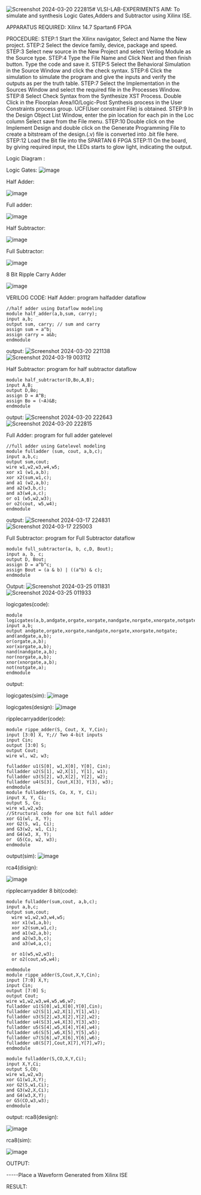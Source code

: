 ![Screenshot 2024-03-20 222815](https://github.com/Christina1106/VLSI-LAB-EXP-1/assets/161043650/2980eb82-3dc0-4516-ad8d-055f5acb3e12)# VLSI-LAB-EXPERIMENTS
AIM: To simulate and synthesis Logic Gates,Adders and Subtractor using Xilinx ISE.

APPARATUS REQUIRED: Xilinx 14.7 Spartan6 FPGA

PROCEDURE: STEP:1 Start the Xilinx navigator, Select and Name the New project. STEP:2 Select the device family, device, package and speed. STEP:3 Select new source in the New Project and select Verilog Module as the Source type. STEP:4 Type the File Name and Click Next and then finish button. Type the code and save it. STEP:5 Select the Behavioral Simulation in the Source Window and click the check syntax. STEP:6 Click the simulation to simulate the program and give the inputs and verify the outputs as per the truth table. STEP:7 Select the Implementation in the Sources Window and select the required file in the Processes Window. STEP:8 Select Check Syntax from the Synthesize XST Process. Double Click in the Floorplan Area/IO/Logic-Post Synthesis process in the User Constraints process group. UCF(User constraint File) is obtained. STEP:9 In the Design Object List Window, enter the pin location for each pin in the Loc column Select save from the File menu. STEP:10 Double click on the Implement Design and double click on the Generate Programming File to create a bitstream of the design.(.v) file is converted into .bit file here. STEP:12 Load the Bit file into the SPARTAN 6 FPGA STEP:11 On the board, by giving required input, the LEDs starts to glow light, indicating the output.

Logic Diagram :

Logic Gates:
![image](https://github.com/navaneethans/VLSI-LAB-EXPERIMENTS/assets/6987778/ee17970c-3ac9-4603-881b-88e2825f41a4)


Half Adder:

![image](https://github.com/navaneethans/VLSI-LAB-EXPERIMENTS/assets/6987778/0e1ecb96-0c25-4556-832b-aeeedfdfe7b9)


Full adder:

![image](https://github.com/navaneethans/VLSI-LAB-EXPERIMENTS/assets/6987778/9bb3964c-438f-469d-a3de-c1cca6f323fb)


Half Subtractor:

![image](https://github.com/navaneethans/VLSI-LAB-EXPERIMENTS/assets/6987778/731470b7-eb4e-49f8-8bb7-2994052a7184)



Full Subtractor:

![image](https://github.com/navaneethans/VLSI-LAB-EXPERIMENTS/assets/6987778/d66f874b-c1f2-44b3-a035-7149b56430c1)



8 Bit Ripple Carry Adder

![image](https://github.com/navaneethans/VLSI-LAB-EXPERIMENTS/assets/6987778/7385a408-40a5-4203-8050-b72818622d79)



VERILOG CODE:
Half Adder:
program halfadder dataflow
```
//half adder using Dataflow modeling
module half_adder(a,b,sum, carry);
input a,b;
output sum, carry; // sum and carry
assign sum = a^b;
assign carry = a&b;
endmodule
```
output:
![Screenshot 2024-03-20 221138](https://github.com/Christina1106/VLSI-LAB-EXP-1/assets/161043650/f6dac197-af98-4c7f-a938-54e515530eb3)
![Screenshot 2024-03-19 003112](https://github.com/Christina1106/VLSI-LAB-EXP-1/assets/161043650/bffa8c5b-009c-4f43-87a0-3d4207656bbf)

Half Subtractor:
program for half subtractor dataflow
```
module half_subtractor(D,Bo,A,B);
input A,B;
output D,Bo;
assign D = A^B;
assign Bo = (~A)&B;
endmodule
```
output:
![Screenshot 2024-03-20 222643](https://github.com/Christina1106/VLSI-LAB-EXP-1/assets/161043650/eac5b70c-8eff-4384-b076-65525288cadd)
![Screenshot 2024-03-20 222815](https://github.com/Christina1106/VLSI-LAB-EXP-1/assets/161043650/7b6cdef1-072d-4fc2-9942-4b47d4e872fc)


Full Adder:
program for full adder gatelevel
```
//full adder using Gatelevel modeling
module fulladder (sum, cout, a,b,c);
input a,b,c;
output sum,cout;
wire w1,w2,w3,w4,w5;
xor x1 (w1,a,b);
xor x2(sum,w1,c); 
and a1 (w2,a,b); 
and a2(w3,b,c);
and a3(w4,a,c);
or o1 (w5,w2,w3); 
or o2(cout, w5,w4);
endmodule
```
output:
![Screenshot 2024-03-17 224831](https://github.com/Christina1106/VLSI-LAB-EXP-1/assets/161043650/bf065cc6-5b8f-4b94-9ad7-d80b7bdd85f4)
![Screenshot 2024-03-17 225003](https://github.com/Christina1106/VLSI-LAB-EXP-1/assets/161043650/ab7f39f4-942a-4595-82ad-2c730dac6580)

Full Subtractor:
program for Full Subtractor dataflow
```
module full_subtractor(a, b, c,D, Bout);
input a, b, c;
output D, Bout;
assign D = a^b^c;
assign Bout = (a & b) | ((a^b) & c);
endmodule
```
Output:
![Screenshot 2024-03-25 011831](https://github.com/Christina1106/VLSI-LAB-EXP-1/assets/161043650/9b6b5c44-0fe5-4646-b541-7f7baf212b85)
![Screenshot 2024-03-25 011933](https://github.com/Christina1106/VLSI-LAB-EXP-1/assets/161043650/7e942122-7332-4cba-9eff-af24eb57f4d9)

logicgates(code):
```
module logicgates(a,b,andgate,orgate,xorgate,nandgate,norgate,xnorgate,notgate);
input a,b;
output andgate,orgate,xorgate,nandgate,norgate,xnorgate,notgate;
and(andgate,a,b);
or(orgate,a,b);
xor(xorgate,a,b);
nand(nandgate,a,b);  
nor(norgate,a,b);
xnor(xnorgate,a,b);
not(notgate,a);
endmodule
```
output:

logicgates(sim):
![image](https://github.com/Nagarajan2003/VLSI-LAB-EXP-1/assets/164840481/41af7ce7-e6af-4281-b556-dcc13dfd1aff)

logicgates(design):
![image](https://github.com/Nagarajan2003/VLSI-LAB-EXP-1/assets/164840481/e1219f05-ef53-47e7-b5d6-afee83f0eadf)


ripplecarryadder(code):
```
module rippe_adder(S, Cout, X, Y,Cin);
input [3:0] X, Y;// Two 4-bit inputs
input Cin;
output [3:0] S;
output Cout;
wire wl, w2, w3;

fulladder u1(S[0], w1,X[0], Y[0], Cin);
fulladder u2(S[1], w2,X[1], Y[1], w1);
fulladder u3(S[2], w3,X[2], Y[2], w2);
fulladder u4(S[3], Cout,X[3], Y[3], w3);
endmodule
module fulladder(S, Co, X, Y, Ci);
input X, Y, Ci;
output S, Co;
wire w1,w2,w3;
//Structural code for one bit full adder 
xor G1(wl, X, Y);
xor G2(S, w1, Ci);
and G3(w2, w1, Ci);
and G4(w3, X, Y);
or  G5(Co, w2, w3);
endmodule
```

output(sim):
![image](https://github.com/Nagarajan2003/VLSI-LAB-EXP-1/assets/164840481/0d3fe0d1-618a-409f-aae2-85902b15de4c)

rca4(disign):


![image](https://github.com/Nagarajan2003/VLSI-LAB-EXP-1/assets/164840481/c2278b6b-eaf4-4991-9fa2-3901246dc0df)



ripplecarryadder 8 bit(code):
```
module fulladder(sum,cout, a,b,c);
input a,b,c;
output sum,cout;
  wire w1,w2,w3,w4,w5;
  xor x1(w1,a,b);
  xor x2(sum,w1,c);  
  and a1(w2,a,b);
  and a2(w3,b,c);
  and a3(w4,a,c);
  
  or o1(w5,w2,w3);
  or o2(cout,w5,w4);
    
endmodule
module rippe_adder(S,Cout,X,Y,Cin);
input [7:0] X,Y;
input Cin;
output [7:0] S;
output Cout;
wire w1,w2,w3,w4,w5,w6,w7;
fulladder u1(S[0],w1,X[0],Y[0],Cin);
fulladder u2(S[1],w2,X[1],Y[1],w1);
fulladder u3(S[2],w3,X[2],Y[2],w2);
fulladder u4(S[3],w4,X[3],Y[3],w3);
fulladder u5(S[4],w5,X[4],Y[4],w4);
fulladder u6(S[5],w6,X[5],Y[5],w5);
fulladder u7(S[6],w7,X[6],Y[6],w6);
fulladder u8(S[7],Cout,X[7],Y[7],w7);
endmodule

module fulladder(S,CO,X,Y,Ci);
input X,Y,Ci;
output S,CO;
wire w1,w2,w3;
xor G1(w1,X,Y);
xor G2(S,w1,Ci);
and G3(w2,X,Ci);
and G4(w3,X,Y);
or G5(CO,w3,w3);
endmodule
```

output:
rca8(design):

![image](https://github.com/Nagarajan2003/VLSI-LAB-EXP-1/assets/164840481/2be28cbc-0974-473b-b405-945dade12520)


rca8(sim):



![image](https://github.com/Nagarajan2003/VLSI-LAB-EXP-1/assets/164840481/f882d103-802e-46df-bf59-d6a062f495c5)







OUTPUT:

-----Place a Waveform Generated from Xilinx ISE

RESULT:

